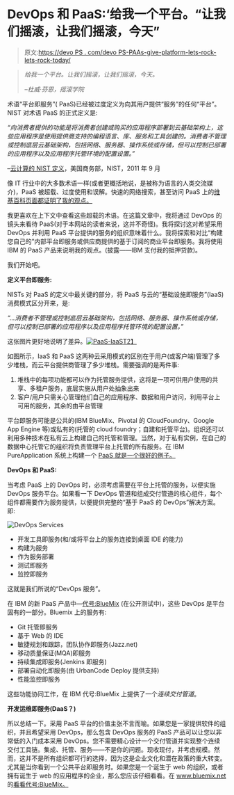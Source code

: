 # DevOps 和 PaaS:‘给我一个平台。“让我们摇滚，让我们摇滚，今天”

> 原文:[https://devo PS . com/devo PS-PAAs-give-platform-lets-rock-lets-rock-today/](https://devops.com/devops-paas-give-platform-lets-rock-lets-rock-today/)

> *给我一个平台。让我们摇滚，让我们摇滚，今天。*
> 
> *–杜威·芬恩，摇滚学院*

术语“平台即服务”( PaaS)已经被过度定义为向其用户提供“服务”的任何“平台”。NIST 对术语 PaaS 的正式定义是:

*“向消费者提供的功能是将消费者创建或购买的应用程序部署到云基础架构上，这些应用程序是使用提供商支持的编程语言、库、服务和工具创建的。消费者不管理或控制底层云基础架构，包括网络、服务器、操作系统或存储，但可以控制已部署的应用程序以及应用程序托管环境的配置设置。”*

–[云计算的 NIST 定义](http://csrc.nist.gov/publications/nistpubs/800-145/SP800-145.pdf "PaaS")，美国商务部，NIST，2011 年 9 月

像 IT 行业中的大多数术语一样(或者更概括地说，是被称为语言的人类交流媒介)，PaaS 被超载、过度使用和误解。快速的网络搜索，甚至访问 PaaS 上的[维基百科页面都证明了我的观点。](https://en.wikipedia.org/wiki/Platform_as_a_service)

我更喜欢在上下文中查看这些超载的术语。在这篇文章中，我将通过 DevOps 的镜头来看待 PaaS(对于本网站的读者来说，这并不奇怪)。我将探讨这对希望采用 DevOps 并利用 PaaS 平台提供的服务的组织意味着什么。我将探索和对比“构建您自己的”内部平台即服务或供应商提供的基于订阅的商业平台即服务。我将使用 IBM 的 PaaS 产品来说明我的观点。(披露——IBM 支付我的抵押贷款)。

我们开始吧。

**定义平台即服务:**

NISTs 对 PaaS 的定义中最关键的部分，将 PaaS 与云的“基础设施即服务”(IaaS)消费模式区分开来，是:

*“…消费者不管理或控制底层云基础架构，包括网络、服务器、操作系统或存储，但可以控制已部署的应用程序以及应用程序托管环境的配置设置。”*

这张图片更好地说明了差异。[![PaaS-IaaS](../Images/fe3c6bf575e964d4813ff42dc1ba720a.png)T2】](https://devops.com/wp-content/uploads/2014/05/PaaS-IaaS.png)

如图所示，IaaS 和 PaaS 这两种云采用模式的区别在于用户(或客户端)管理了多少堆栈，而云平台提供商管理了多少堆栈。需要强调的是两件事:

1.  堆栈中的每项功能都可以作为托管服务提供，这将是一项可供用户使用的共享、多租户服务，底层实施从用户处抽象出来
2.  客户/用户只需关心管理他们自己的应用程序、数据和用户访问，利用平台上可用的服务，其余的由平台管理

平台即服务可能是公共的(IBM BlueMix、Pivotal 的 CloudFoundry、Google App Engine 等)或私有的(托管的 cloud foundry；自建和托管平台)。组织还可以利用多种技术在私有云上构建自己的托管和管理。当然，对于私有实例，在自己的数据中心托管它的组织将负责管理平台上托管的所有服务。在 IBM PureApplication 系统上构建一个 [PaaS 就是一个很好的例子。](http://expertintegratedsystemsblog.com/2014/04/impact-devops-pureapplication/ "DevOps on PureApplication")

**DevOps 和 PaaS:**

当考虑 PaaS 上的 DevOps 时，必须考虑需要在平台上托管的服务，以便实施 DevOps 服务平台。如果看一下 DevOps 管道和组成交付管道的核心组件，每个组件都需要作为服务提供，以便提供完整的“基于 PaaS 的 DevOps”解决方案。即:

![DevOps Services](../Images/58f75cf3b8f38705f6abd169b3494b6f.png)

*   开发工具即服务(和/或将平台上的服务连接到桌面 IDE 的能力)
*   构建为服务
*   作为服务部署
*   测试即服务
*   监控即服务

这就是我们所说的“DevOps 服务”。

在 IBM 的新 PaaS 产品中—[代号:BlueMix](https://ace.ng.bluemix.net/) (在公开测试中)，这些 DevOps 是平台固有的一部分。Bluemix 上的服务有:

*   Git 托管即服务
*   基于 Web 的 IDE
*   敏捷规划和跟踪，团队协作即服务(Jazz.net)
*   移动质量保证(MQA)即服务
*   持续集成即服务(Jenkins 即服务)
*   部署自动化即服务(由 UrbanCode Deploy 提供支持)
*   性能监控即服务

这些功能协同工作，在 IBM 代号:BlueMix 上提供了一个*连续交付管道*。

**开发运维即服务(DaaS？)**

所以总结一下。采用 PaaS 平台的价值主张不言而喻。如果您是一家提供软件的组织，并且希望采用 DevOps，那么包含 DevOps 服务的 PaaS 产品可以让您以非常低的入门成本采用 DevOps。您不需要精心设计一个交付管道并实现整个连续交付工具链。集成、托管、服务——不是你的问题。现收现付，并考虑规模。然而，这并不是所有组织都可行的选择，因为这是企业文化和潜在政策的重大转变。尤其是当你看到一个公共平台即服务时。如果您是一个诞生于 web 的组织，或者拥有诞生于 web 的应用程序的企业，那么您应该仔细看看。在 www.bluemix.net 的[看看代号:BlueMix。](https://www.bluemix.net "IBM BlueMix")